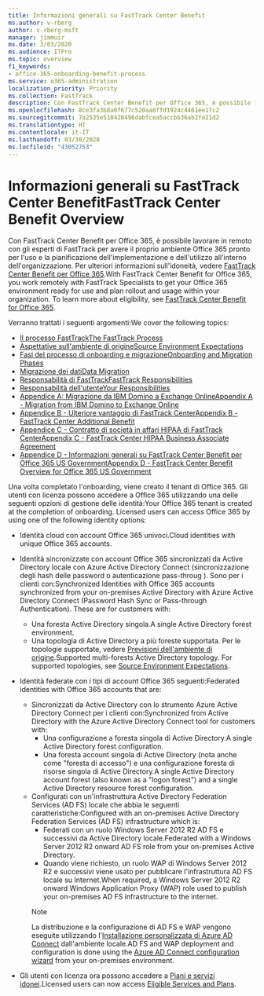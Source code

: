 ```yaml
---
title: Informazioni generali su FastTrack Center Benefit
ms.author: v-rberg
author: v-rberg-msft
manager: jimmuir
ms.date: 3/03/2020
ms.audience: ITPro
ms.topic: overview
f1_keywords:
- office-365-onboarding-benefit-process
ms.service: o365-administration
localization_priority: Priority
ms.collection: FastTrack
description: Con FastTrack Center Benefit per Office 365, è possibile lavorare in remoto con gli esperti di FastTrack per avere il proprio ambiente Office 365 pronto per l'uso e la pianificazione dell'implementazione e dell'utilizzo all'interno dell'organizzazione. Per ulteriori informazioni sull'idoneità, vedere FastTrack Center Benefit per Office 365.
ms.openlocfilehash: 8ce3fa3b8a0f677c520aa8ffd1924c4461ee17c2
ms.sourcegitcommit: 7a2535e510420496dabfcea5accbb36ab2fe21d2
ms.translationtype: HT
ms.contentlocale: it-IT
ms.lasthandoff: 03/30/2020
ms.locfileid: "43052753"
---
```

# <a name="fasttrack-center-benefit-overview"></a><span data-ttu-id="84efc-104">Informazioni generali su FastTrack Center Benefit</span><span class="sxs-lookup"><span data-stu-id="84efc-104">FastTrack Center Benefit Overview</span></span>

<span data-ttu-id="84efc-p102">Con FastTrack Center Benefit per Office 365, è possibile lavorare in remoto con gli esperti di FastTrack per avere il proprio ambiente Office 365 pronto per l'uso e la pianificazione dell'implementazione e dell'utilizzo all'interno dell'organizzazione. Per ulteriori informazioni sull'idoneità, vedere [FastTrack Center Benefit per Office 365](O365-fasttrack-benefit-for-office-365.md).</span><span class="sxs-lookup"><span data-stu-id="84efc-p102">With FastTrack Center Benefit for Office 365, you work remotely with FastTrack Specialists to get your Office 365 environment ready for use and plan rollout and usage within your organization. To learn more about eligibility, see [FastTrack Center Benefit for Office 365](O365-fasttrack-benefit-for-office-365.md).</span></span>
  
<span data-ttu-id="84efc-107">Verranno trattati i seguenti argomenti:</span><span class="sxs-lookup"><span data-stu-id="84efc-107">We cover the following topics:</span></span>
- [<span data-ttu-id="84efc-108">Il processo FastTrack</span><span class="sxs-lookup"><span data-stu-id="84efc-108">The FastTrack Process</span></span>](O365-fasttrack-process.md) 
- [<span data-ttu-id="84efc-109">Aspettative sull'ambiente di origine</span><span class="sxs-lookup"><span data-stu-id="84efc-109">Source Environment Expectations</span></span>](O365-source-environment-expectations.md)
- [<span data-ttu-id="84efc-110">Fasi del processo di onboarding e migrazione</span><span class="sxs-lookup"><span data-stu-id="84efc-110">Onboarding and Migration Phases</span></span>](O365-onboarding-and-migration.md)
- [<span data-ttu-id="84efc-111">Migrazione dei dati</span><span class="sxs-lookup"><span data-stu-id="84efc-111">Data Migration</span></span>](O365-data-migration.md)
- [<span data-ttu-id="84efc-112">Responsabilità di FastTrack</span><span class="sxs-lookup"><span data-stu-id="84efc-112">FastTrack Responsibilities</span></span>](O365-fasttrack-responsibilities.md)
- [<span data-ttu-id="84efc-113">Responsabilità dell'utente</span><span class="sxs-lookup"><span data-stu-id="84efc-113">Your Responsibilities</span></span>](O365-your-responsibilities.md) 
- [<span data-ttu-id="84efc-114">Appendice A: Migrazione da IBM Domino a Exchange Online</span><span class="sxs-lookup"><span data-stu-id="84efc-114">Appendix A - Migration from IBM Domino to Exchange Online</span></span>](O365-from-ibm-domino-to-exchange-online.md)
- [<span data-ttu-id="84efc-115">Appendice B - Ulteriore vantaggio di FastTrack Center</span><span class="sxs-lookup"><span data-stu-id="84efc-115">Appendix B - FastTrack Center Additional Benefit</span></span>](O365-fasttrack-additional-benefits.md)
- [<span data-ttu-id="84efc-116">Appendice C - Contratto di società in affari HIPAA di FastTrack Center</span><span class="sxs-lookup"><span data-stu-id="84efc-116">Appendix C - FastTrack Center HIPAA Business Associate Agreement</span></span>](O365-hipaa-business-associate-agreement.md)
- [<span data-ttu-id="84efc-117">Appendice D - Informazioni generali su FastTrack Center Benefit per Office 365 US Government</span><span class="sxs-lookup"><span data-stu-id="84efc-117">Appendix D - FastTrack Center Benefit Overview for Office 365 US Government</span></span>](US-Gov-appendix-overview.md)
    
<span data-ttu-id="84efc-p103">Una volta completato l'onboarding, viene creato il tenant di Office 365. Gli utenti con licenza possono accedere a Office 365 utilizzando una delle seguenti opzioni di gestione delle identità:</span><span class="sxs-lookup"><span data-stu-id="84efc-p103">Your Office 365 tenant is created at the completion of onboarding. Licensed users can access Office 365 by using one of the following identity options:</span></span>
- <span data-ttu-id="84efc-120">Identità cloud con account Office 365 univoci.</span><span class="sxs-lookup"><span data-stu-id="84efc-120">Cloud identities with unique Office 365 accounts.</span></span>
- <span data-ttu-id="84efc-p104">Identità sincronizzate con account Office 365 sincronizzati da Active Directory locale con Azure Active Directory Connect (sincronizzazione degli hash delle password o autenticazione pass-throug ). Sono per i clienti con:</span><span class="sxs-lookup"><span data-stu-id="84efc-p104">Synchronized Identities with Office 365 accounts synchronized from your on-premises Active Directory with Azure Active Directory Connect (Password Hash Sync or Pass-through Authentication). These are for customers with:</span></span>
  - <span data-ttu-id="84efc-123">Una foresta Active Directory singola.</span><span class="sxs-lookup"><span data-stu-id="84efc-123">A single Active Directory forest environment.</span></span>
  - <span data-ttu-id="84efc-p105">Una topologia di Active Directory a più foreste supportata. Per le topologie supportate, vedere [Previsioni dell'ambiente di origine](O365-source-environment-expectations.md).</span><span class="sxs-lookup"><span data-stu-id="84efc-p105">Supported multi-forests Active Directory topology. For supported topologies, see [Source Environment Expectations](O365-source-environment-expectations.md).</span></span>
- <span data-ttu-id="84efc-126">Identità federate con i tipi di account Office 365 seguenti:</span><span class="sxs-lookup"><span data-stu-id="84efc-126">Federated identities with Office 365 accounts that are:</span></span>
  - <span data-ttu-id="84efc-127">Sincronizzati da Active Directory con lo strumento Azure Active Directory Connect per i clienti con:</span><span class="sxs-lookup"><span data-stu-id="84efc-127">Synchronized from Active Directory with the Azure Active Directory Connect tool for customers with:</span></span>
      - <span data-ttu-id="84efc-128">Una configurazione a foresta singola di Active Directory.</span><span class="sxs-lookup"><span data-stu-id="84efc-128">A single Active Directory forest configuration.</span></span>
      - <span data-ttu-id="84efc-129">Una foresta account singola di Active Directory (nota anche come "foresta di accesso") e una configurazione foresta di risorse singola di Active Directory.</span><span class="sxs-lookup"><span data-stu-id="84efc-129">A single Active Directory account forest (also known as a "logon forest") and a single Active Directory resource forest configuration.</span></span>
  - <span data-ttu-id="84efc-130">Configurati con un'infrastruttura Active Directory Federation Services (AD FS) locale che abbia le seguenti caratteristiche:</span><span class="sxs-lookup"><span data-stu-id="84efc-130">Configured with an on-premises Active Directory Federation Services (AD FS) infrastructure which is:</span></span>
      - <span data-ttu-id="84efc-131">Federati con un ruolo Windows Server 2012 R2 AD FS e successivi da Active Directory locale.</span><span class="sxs-lookup"><span data-stu-id="84efc-131">Federated with a Windows Server 2012 R2 onward AD FS role from your on-premises Active Directory.</span></span>
      - <span data-ttu-id="84efc-132">Quando viene richiesto, un ruolo WAP di Windows Server 2012 R2 e successivi viene usato per pubblicare l'infrastruttura AD FS locale su Internet.</span><span class="sxs-lookup"><span data-stu-id="84efc-132">When required, a Windows Server 2012 R2 onward Windows Application Proxy (WAP) role used to publish your on-premises AD FS infrastructure to the internet.</span></span>
    > [!NOTE]
    > <span data-ttu-id="84efc-133">La distribuzione e la configurazione di AD FS e WAP vengono eseguite utilizzando l'[Installazione personalizzata di Azure AD Connect](https://go.microsoft.com/fwlink/?linkid=844794) dall'ambiente locale.</span><span class="sxs-lookup"><span data-stu-id="84efc-133">AD FS and WAP deployment and configuration is done using the [Azure AD Connect configuration wizard](https://go.microsoft.com/fwlink/?linkid=844794) from your on-premises environment.</span></span> 
  
- <span data-ttu-id="84efc-134">Gli utenti con licenza ora possono accedere a [Piani e servizi idonei](M365-eligible-services-and-plans.md).</span><span class="sxs-lookup"><span data-stu-id="84efc-134">Licensed users can now access [Eligible Services and Plans](M365-eligible-services-and-plans.md).</span></span>

